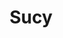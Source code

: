 ---
title: Sucy
date: 
draft: false

# descripcion
description : Aro de plata pasante

materials: Plata 925

color: Plateado

dimensions: 1,9cm x 1,7cm

code: 01-20-0425

type: "Aros"

categories: []

price: $4.130,00

price_eftvo: $3.510,00

# Images
# first image will be shown in the product page
images:
  # - image: "images/path_to_image"
  # La ubicacion de las imagenes es imagenes/Aros/Aros.Solo Plata/01-20-0425-sucy
  - image: "./images/aros/solo_plata/01-20-0425-corazon-contorno-grande_a.JPG"
  - image: "./images/aros/solo_plata/01-20-0425-corazon-contorno-grande_b.JPG"
---